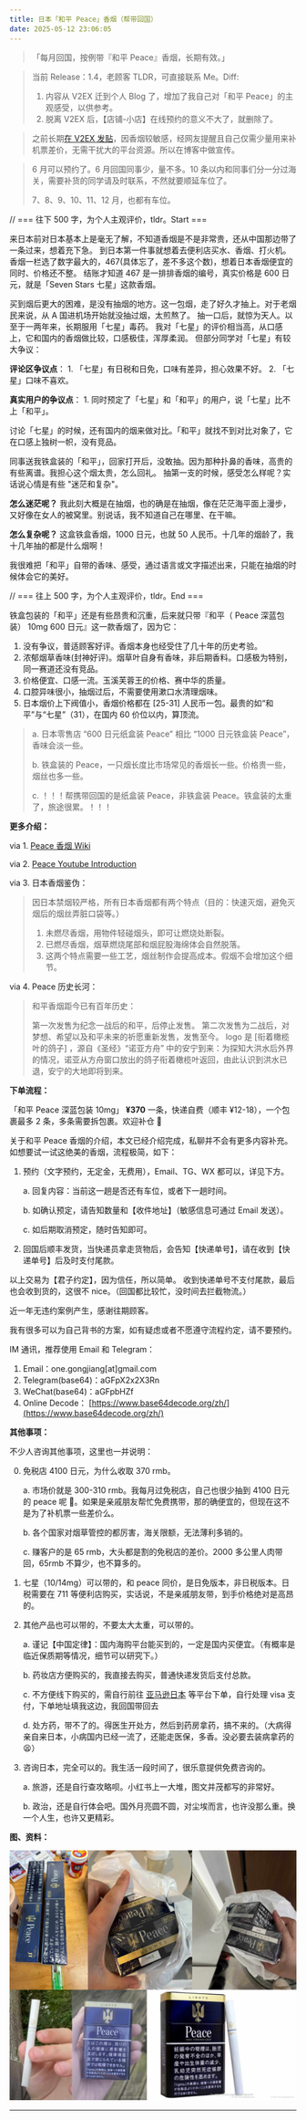 ```yaml
---
title: 日本「和平 Peace」香烟（帮带回国）
date: 2025-05-12 23:06:05
---
```


> 「每月回国，按例带『和平 Peace』香烟，长期有效。」

> 当前 Release：1.4，老顾客 TLDR，可直接联系 Me。Diff:
>
> 1. 内容从 V2EX 迁到个人 Blog 了，增加了我自己对「和平 Peace」的主观感受，以供参考。
> 2. 脱离 V2EX 后，【店铺-小店】在线预约的意义不大了，就删除了。

> 之前长期[在 V2EX 发贴](https://www.v2ex.com/t/1130849)，因香烟较敏感，经网友提醒且自己仅需少量用来补机票差价，无需干扰大的平台资源。所以在博客中做宣传。

> 6 月可以预约了。6 月回国同事少，量不多。10 条以内和同事们分一分过海关，需要补货的同学请及时联系，不然就要顺延车位了。
>
> 7、8、9、10、11、12 月，也都有车位。

// === 往下 500 字，为个人主观评价，tldr。Start ===

来日本前对日本基本上是毫无了解，不知道香烟是不是非常贵，还从中国那边带了一条过来，想着充下急。
到日本第一件事就想着去便利店买水、香烟、打火机。香烟一栏选了数字最大的，467(具体忘了，差不多这个数)，想着日本香烟便宜的同时、价格还不整。
结账才知道 467 是一排排香烟的编号，真实价格是 600 日元，就是「Seven Stars 七星」这款香烟。

买到烟后更大的困难，是没有抽烟的地方。这一包烟，走了好久才抽上。对于老烟民来说，从 A 国进机场开始就没抽过烟，太煎熬了。
抽一口后，就惊为天人。以至于一两年来，长期服用「七星」毒药。
我对「七星」的评价相当高，从口感上，它和国内的香烟做比较，口感极佳，浑厚柔润。
但部分同学对「七星」有较大争议：

**评论区争议点**： 1. 「七星」有日税和日免，口味有差异，担心效果不好。 2. 「七星」口味不喜欢。

**真实用户的争议点**： 1. 同时预定了「七星」和「和平」的用户，说「七星」比不上「和平」。

讨论「七星」的时候，还有国内的烟来做对比。「和平」就找不到对比对象了，它在口感上独树一帜，没有竞品。

同事送我铁盒装的「和平」，回家打开后，没敢抽。因为那种扑鼻的香味，高贵的有些离谱。我担心这个烟太贵，怎么回礼。
抽第一支的时候，感受怎么样呢？实话说心情是有些 "迷茫和复杂"。

**怎么迷茫呢？** 我此刻大概是在抽烟，也的确是在抽烟，像在茫茫海平面上漫步，又好像在女人的被窝里。别说话，我不知道自己在哪里、在干嘛。

**怎么复杂呢？** 这盒铁盒香烟，1000 日元，也就 50 人民币。十几年的烟龄了，我十几年抽的都是什么烟啊！

我很难把「和平」自带的香味、感受，通过语言或文字描述出来，只能在抽烟的时候体会它的美好。

// === 往上 500 字，为个人主观评价，tldr。End ===

铁盒包装的「和平」还是有些昂贵和沉重，后来就只带『和平（ Peace 深蓝包装） 10mg 600 日元』这一款香烟了，因为它：

1. 没有争议，普适顾客好评。香烟本身也经受住了几十年的历史考验。
2. 浓郁烟草香味(封神好评)。烟草叶自身有香味，非后期香料。口感极为特别，同一赛道还没有竞品。
3. 价格便宜、口感一流。玉溪芙蓉王的价格、赛中华的质量。
4. 口腔异味很小，抽烟过后，不需要使用漱口水清理烟味。
5. 日本烟价上下阀值小，香烟价格都在 [25-31] 人民币一包。最贵的如“和平”与“七星”（31），在国内 60 价位以内，算顶流。

> a. 日本零售店 “600 日元纸盒装 Peace” 相比 “1000 日元铁盒装 Peace”，香味会淡一些。
>
> b. 铁盒装的 Peace，一只烟长度比市场常见的香烟长一些。价格贵一些，烟丝也多一些。
>
> c. ！！！帮携带回国的是纸盒装 Peace，非铁盒装 Peace。铁盒装的太重了，旅途很累。！！！

**更多介绍：**

via 1. [Peace 香烟 Wiki](<https://en.wikipedia.org/wiki/Peace_(cigarette)>)

via 2. [Peace Youtube Introduction](https://www.youtube.com/watch?v=tpA0kDuZ7RI)

via 3. 日本香烟鉴伪：

> 因日本禁烟较严格，所有日本香烟都有两个特点（目的：快速灭烟，避免灭烟后的烟丝弄脏口袋等。）
>
> 1.  未燃尽香烟，用物件轻碰烟头，即可让燃烧处断裂。
> 2.  已燃尽香烟，烟草燃烧尾部和烟屁股海绵体会自然脱落。
> 3.  这两个特点需要一些工艺，烟丝制作会提高成本。假烟不会增加这个细节。

via 4. Peace 历史长河：

> 和平香烟距今已有百年历史：
>
> 第一次发售为纪念一战后的和平，后停止发售。
> 第二次发售为二战后，对梦想、希望以及和平未来的祈愿重新发售，发售至今。
> logo 是 [衔着橄榄叶的鸽子] ，源自《圣经》“诺亚方舟” 中的安宁到来：为探知大洪水后外界的情况，诺亚从方舟窗口放出的鸽子衔着橄榄叶返回，由此认识到洪水已退，安宁的大地即将到来。

**下单流程：**

「和平 Peace 深蓝包装 10mg」 **¥370** 一条，快递自费（顺丰 ¥12-18），一个包裹最多 2 条，多条需要拆包裹。欢迎补仓 🌹

关于和平 Peace 香烟的介绍，本文已经介绍完成，私聊并不会有更多内容补充。如想要试一试这绝美的香烟，流程极简，如下：

1. 预约（文字预约，无定金，无费用），Email、TG、WX 都可以，详见下方。

   a. 回复内容：当前这一趟是否还有车位，或者下一趟时间。

   b. 如确认预定，请告知数量和【收件地址】（敏感信息可通过 Email 发送）。

   c. 如后期取消预定，随时告知即可。

2. 回国后顺丰发货，当快递员拿走货物后，会告知【快递单号】，请在收到【快递单号】后及时支付尾款。

以上交易为【君子约定】，因为信任，所以简单。
收到快递单号不支付尾款，最后也会收到货的，这很不 nice。（回国都比较忙，没时间去拦截物流。）

近一年无违约案例产生，感谢往期顾客。

我有很多可以为自己背书的方案，如有疑虑或者不愿遵守流程约定，请不要预约。

IM 通讯，推荐使用 Email 和 Telegram：

1.  Email：one.gongjiang[at]gmail.com
2.  Telegram(base64)：aGFpX2x2X3Rn
3.  WeChat(base64)：aGFpbHZf
4.  Online Decode： [https://www.base64decode.org/zh/](https://www.base64decode.org/zh/)

**其他事项：**

不少人咨询其他事项，这里也一并说明：

0. 免税店 4100 日元，为什么收取 370 rmb。

   a. 市场价就是 300-310 rmb。我每月过免税店，自己也很少抽到 4100 日元的 peace 呢 🥲。如果是亲戚朋友帮忙免费携带，那的确便宜的，但现在这不是为了补机票一些差价么。

   b. 各个国家对烟草管控的都厉害，海关限额，无法薄利多销的。

   c. 赚客户的是 65 rmb，大头都是割的免税店的差价。2000 多公里人肉带回，65rmb 不算少，也不算多的。

1. 七星（10/14mg）可以带的，和 peace 同价，是日免版本，非日税版本。日税需要在 711 等便利店购买，实话说，不是亲戚朋友带，到手价格绝对是高昂的。

2. 其他产品也可以带的，不要太大太重，可以带的。

   a. 谨记【中国定律】：国内海购平台能买到的，一定是国内买便宜。（有概率是临近保质期等情况，细节可以研究下。）

   b. 药妆店方便购买的，我直接去购买，普通快递发货后支付总款。

   c. 不方便线下购买的，需自行前往 [亚马逊日本](https://www.amazon.co.jp) 等平台下单，自行处理 visa 支付，下单地址填我这边，我回国带回去

   d. 处方药，带不了的。得医生开处方，然后到药房拿药，搞不来的。（大病得亲自来日本，小病国内已经一流了，还能走医保，多香。没必要去装病拿药的😫）

3. 咨询日本，完全可以的。我生活一段时间了，很乐意提供免费咨询的。

   a. 旅游，还是自行查攻略呗。小红书上一大堆，图文并茂都写的非常好。

   b. 政治，还是自行体会吧。国外月亮圆不圆，对尘埃而言，也许没那么重。换一个人生，也许又更精彩。

**图、资料：**

![Peace 香烟](https://raw.githubusercontent.com/yigegongjiang/image_space/main/blog_img/20250510141818086.jpg)

---
